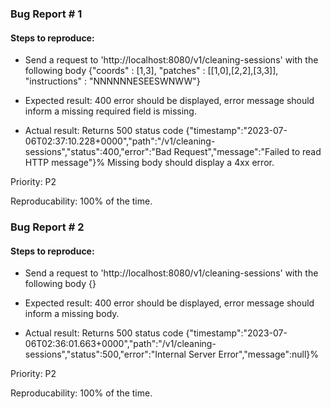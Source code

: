 ### Bug Report # 1
#### Steps to reproduce:
- Send a request to 'http://localhost:8080/v1/cleaning-sessions' with the following body
{"coords" : [1,3], "patches" : [[1,0],[2,2],[3,3]], "instructions" : "NNNNNNESEESWNWW"}

- Expected result:
400 error should be displayed, error message should inform a missing required field is missing.

- Actual result:
Returns 500 status code
{"timestamp":"2023-07-06T02:37:10.228+0000","path":"/v1/cleaning-sessions","status":400,"error":"Bad Request","message":"Failed to read HTTP message"}%
Missing body should display a 4xx error.

Priority:
P2

Reproducability:
100% of the time.

### Bug Report # 2
#### Steps to reproduce:
- Send a request to 'http://localhost:8080/v1/cleaning-sessions' with the following body
{}

- Expected result:
400 error should be displayed, error message should inform a missing body.

- Actual result:
Returns 500 status code 
{"timestamp":"2023-07-06T02:36:01.663+0000","path":"/v1/cleaning-sessions","status":500,"error":"Internal Server Error","message":null}%

Priority:
P2

Reproducability:
100% of the time.